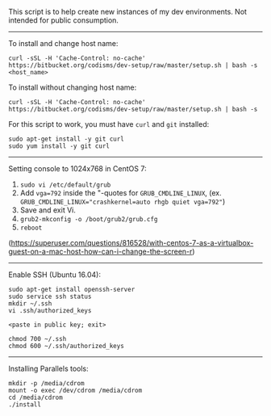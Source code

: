 This script is to help create new instances of my dev environments.  Not intended for public consumption.

----

To install and change host name:

`curl -sSL -H 'Cache-Control: no-cache' https://bitbucket.org/codisms/dev-setup/raw/master/setup.sh | bash -s <host_name>`

To install without changing host name:

`curl -sSL -H 'Cache-Control: no-cache' https://bitbucket.org/codisms/dev-setup/raw/master/setup.sh | bash -s`

For this script to work, you must have `curl` and `git` installed:

```
sudo apt-get install -y git curl
sudo yum install -y git curl
```

----

Setting console to 1024x768 in CentOS 7:

1. `sudo vi /etc/default/grub`
2. Add `vga=792` inside the "-quotes for `GRUB_CMDLINE_LINUX`, (ex. `GRUB_CMDLINE_LINUX="crashkernel=auto rhgb quiet vga=792"`)
3. Save and exit Vi.
4. `grub2-mkconfig -o /boot/grub2/grub.cfg`
5. `reboot`

(https://superuser.com/questions/816528/with-centos-7-as-a-virtualbox-guest-on-a-mac-host-how-can-i-change-the-screen-r)

----

Enable SSH (Ubuntu 16.04):

```
sudo apt-get install openssh-server
sudo service ssh status
mkdir ~/.ssh
vi .ssh/authorized_keys

<paste in public key; exit>

chmod 700 ~/.ssh
chmod 600 ~/.ssh/authorized_keys
```

----

Installing Parallels tools:

```
mkdir -p /media/cdrom
mount -o exec /dev/cdrom /media/cdrom
cd /media/cdrom
./install
```
